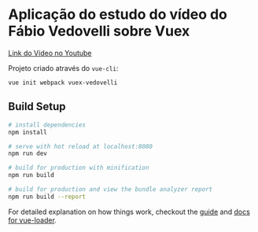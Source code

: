 # Aplicação do estudo do vídeo do Fábio Vedovelli sobre Vuex

[Link do Vídeo no Youtube](https://www.youtube.com/watch?v=BT1kKaZwPRs)

Projeto criado através do  `vue-cli`:

`vue init webpack vuex-vedovelli`


## Build Setup

``` bash
# install dependencies
npm install

# serve with hot reload at localhost:8080
npm run dev

# build for production with minification
npm run build

# build for production and view the bundle analyzer report
npm run build --report
```

For detailed explanation on how things work, checkout the [guide](http://vuejs-templates.github.io/webpack/) and [docs for vue-loader](http://vuejs.github.io/vue-loader).

